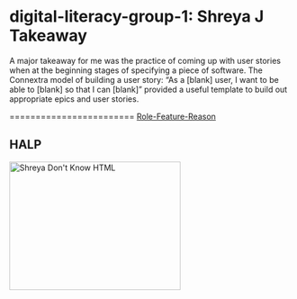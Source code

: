 digital-literacy-group-1: Shreya J Takeaway
========================
A major takeaway for me was the practice of coming up with user stories when at the beginning stages of specifying a piece of software. The Connextra model of building a user story: “As a [blank] user, I want to be able to [blank] so that I can [blank]” provided a useful template to build out appropriate epics and user stories.

========================
<a href="http://guide.agilealliance.org/guide/rolefeature.html/">Role-Feature-Reason</a>

<html>
<body>

<h2>HALP</h2>
<img src="https://familysearch.org/learn/wiki/en/images/0/04/HTML.jpg" alt="Shreya Don't Know HTML" style="width:304px;height:228px">

</body>
</html>
